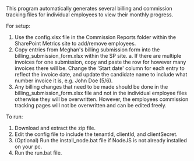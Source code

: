 This program automatically generates several billing and commission tracking files for 
individual employees to view their monthly progress.

For setup:

1. Use the config.xlsx file in the Commission Reports folder within the SharePoint Metrics site to add/remove employees.
2. Copy entries from Meghan's billing submission form into the billing_submission_form.xlsx within the SP site.
  a. If there are multiple invoices for one submission, copy and paste the row for however many invoices there will be. Change the 'Start date' column for each entry to reflect the invoice date, and update the candidate name to include what number invoice it is, e.g. John Doe (5/6).
3. Any billing changes that need to be made should be done in the billing_submission_form.xlsx file and not in the individual employee files otherwise they will be overwritten. However, the employees commission tracking pages will not be overwritten and can be edited freely.

To run: 

1. Download and extract the zip file.
2. Edit the config file to include the tenantId, clientId, and clientSecret.
3. (Optional) Run the install_node.bat file if NodeJS is not already installed on your pc.
4. Run the run.bat file.
